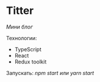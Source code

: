 # Titter

_Мини блог_

Технологии:
- TypeScript
- React
- Redux toolkit

Запускать:
_npm start или yarn start_
